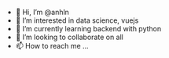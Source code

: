 - 👋 Hi, I’m @anhln
- 👀 I’m interested in data science, vuejs
- 🌱 I’m currently learning backend with python
- 💞️ I’m looking to collaborate on all
- 📫 How to reach me ...

<!---
anhln/anhln is a ✨ special ✨ repository because its `README.md` (this file) appears on your GitHub profile.
You can click the Preview link to take a look at your changes.
--->
